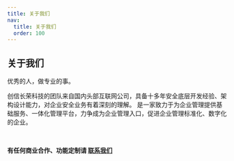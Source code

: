 ```yaml
---
title: 关于我们
nav:
  title: 关于我们
  order: 100
---
```


## 关于我们

优秀的人，做专业的事。

创信长荣科技的团队来自国内头部互联网公司，具备十多年安全底层开发经验、架构设计能力，对企业安全业务有着深刻的理解。 是一家致力于为企业管理提供基础服务、一体化管理平台，力争成为企业管理入口，促进企业管理标准化、数字化的企业。

<br/>

**有任何商业合作、功能定制请 [联系我们](mailto://iMonitor@qq.com)**

